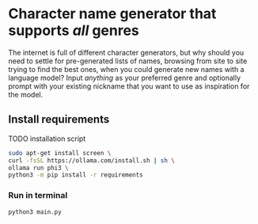 # Character name generator that supports *all* genres

The internet is full of different character generators, but why should you need to settle for pre-generated lists of names, browsing from site to site trying to find the best ones, when you could generate new names with a language model? Input *anything* as your preferred genre and optionally prompt with your existing nickname that you want to use as inspiration for the model.

## Install requirements

TODO installation script

``` bash
sudo apt-get install screen \
curl -fsSL https://ollama.com/install.sh | sh \
ollama run phi3 \
python3 -m pip install -r requirements
```

### Run in terminal

``` python3
python3 main.py
```
